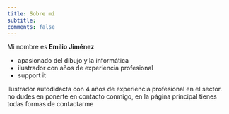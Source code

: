 ```yaml
---
title: Sobre mí
subtitle: 
comments: false
---
```

 Mi nombre es **Emilio Jiménez**  

- apasionado del dibujo y la informática
- ilustrador con años de experiencia profesional
- support it 

 Ilustrador autodidacta con 4 años de experiencia profesional en el sector.   
 no dudes en ponerte en contacto conmigo, en la página principal tienes    
 todas formas de contactarme